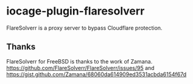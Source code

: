 # iocage-plugin-flaresolverr

FlareSolverr is a proxy server to bypass Cloudflare protection.

## Thanks

FlareSolverr for FreeBSD is thanks to the work of Zamana. https://github.com/FlareSolverr/FlareSolverr/issues/95 and https://gist.github.com/Zamana/68060da614909ed3531acbda6154f67d